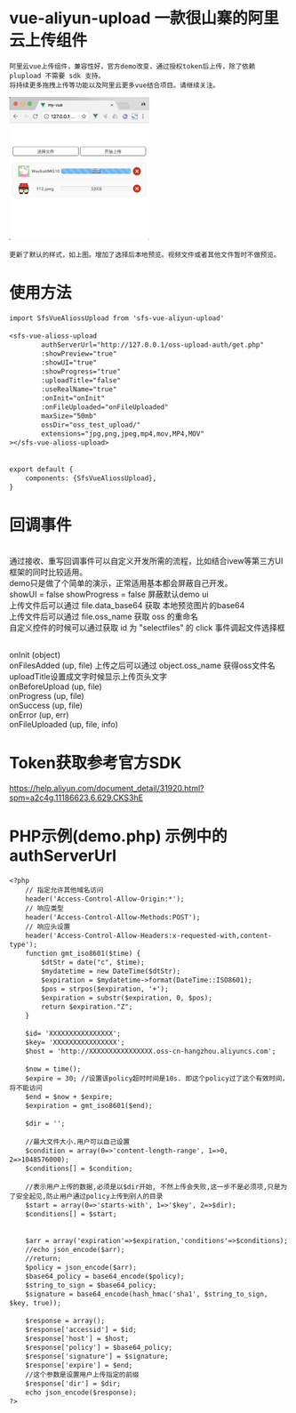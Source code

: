 vue-aliyun-upload 一款很山寨的阿里云上传组件
===

    阿里云vue上传组件，兼容性好，官方demo改变，通过授权token后上传，除了依赖 plupload 不需要 sdk 支持。
    将持续更多拖拽上传等功能以及阿里云更多vue结合项目。请继续关注。

<img src="https://raw.githubusercontent.com/chinazzkk/vue-aliyun-upload/master/img/1528992331630.jpg" style="max-width:50%;" />
    
    更新了默认的样式，如上图。增加了选择后本地预览。视频文件或者其他文件暂时不做预览。
    
使用方法
===
    import SfsVueAliossUpload from 'sfs-vue-aliyun-upload'

    <sfs-vue-alioss-upload
            authServerUrl="http://127.0.0.1/oss-upload-auth/get.php"
            :showPreview="true"
            :showUI="true"
            :showProgress="true"
            :uploadTitle="false"
            :useRealName="true"
            :onInit="onInit"
            :onFileUploaded="onFileUploaded"
            maxSize="50mb"
            ossDir="oss_test_upload/"
            extensions="jpg,png,jpeg,mp4,mov,MP4,MOV"
    ></sfs-vue-alioss-upload>


    export default {
        components: {SfsVueAliossUpload},
    }

回调事件
===
 <br> 通过接收、重写回调事件可以自定义开发所需的流程，比如结合ivew等第三方UI框架的同时比较适用。
 <br> demo只是做了个简单的演示，正常适用基本都会屏蔽自己开发。
 <br> showUI = false  showProgress = false 屏蔽默认demo ui 
 <br> 上传文件后可以通过 file.data_base64 获取 本地预览图片的base64 
 <br> 上传文件后可以通过 file.oss_name 获取 oss 的重命名
 <br> 自定义控件的时候可以通过获取 id 为 "selectfiles" 的 click 事件调起文件选择框
    
 <br>       onInit (object)
 <br>       onFilesAdded (up, file) 上传之后可以通过 object.oss_name 获得oss文件名 uploadTitle设置成文字时候显示上传页头文字
 <br>       onBeforeUpload (up, file)
 <br>       onProgress (up, file)
 <br>       onSuccess (up, file)
 <br>       onError (up, err)
 <br>       onFileUploaded (up, file, info)


Token获取参考官方SDK
===
 https://help.aliyun.com/document_detail/31920.html?spm=a2c4g.11186623.6.629.CKS3hE

PHP示例(demo.php) 示例中的authServerUrl
===
    <?php
        // 指定允许其他域名访问
        header('Access-Control-Allow-Origin:*');
        // 响应类型
        header('Access-Control-Allow-Methods:POST');
        // 响应头设置
        header('Access-Control-Allow-Headers:x-requested-with,content-type');
        function gmt_iso8601($time) {
            $dtStr = date("c", $time);
            $mydatetime = new DateTime($dtStr);
            $expiration = $mydatetime->format(DateTime::ISO8601);
            $pos = strpos($expiration, '+');
            $expiration = substr($expiration, 0, $pos);
            return $expiration."Z";
        }

        $id= 'XXXXXXXXXXXXXXXX';
        $key= 'XXXXXXXXXXXXXXXX';
        $host = 'http://XXXXXXXXXXXXXXXX.oss-cn-hangzhou.aliyuncs.com';

        $now = time();
        $expire = 30; //设置该policy超时时间是10s. 即这个policy过了这个有效时间，将不能访问
        $end = $now + $expire;
        $expiration = gmt_iso8601($end);

        $dir = '';

        //最大文件大小.用户可以自己设置
        $condition = array(0=>'content-length-range', 1=>0, 2=>1048576000);
        $conditions[] = $condition;

        //表示用户上传的数据,必须是以$dir开始, 不然上传会失败,这一步不是必须项,只是为了安全起见,防止用户通过policy上传到别人的目录
        $start = array(0=>'starts-with', 1=>'$key', 2=>$dir);
        $conditions[] = $start;


        $arr = array('expiration'=>$expiration,'conditions'=>$conditions);
        //echo json_encode($arr);
        //return;
        $policy = json_encode($arr);
        $base64_policy = base64_encode($policy);
        $string_to_sign = $base64_policy;
        $signature = base64_encode(hash_hmac('sha1', $string_to_sign, $key, true));

        $response = array();
        $response['accessid'] = $id;
        $response['host'] = $host;
        $response['policy'] = $base64_policy;
        $response['signature'] = $signature;
        $response['expire'] = $end;
        //这个参数是设置用户上传指定的前缀
        $response['dir'] = $dir;
        echo json_encode($response);
    ?>

